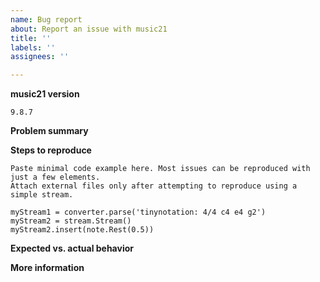 ```yaml
---
name: Bug report
about: Report an issue with music21
title: ''
labels: ''
assignees: ''

---
```

<!-- Please note that Michael Cuthbert, creator of music21, is taking a sabbatical from
     the project (after 17 years of continuous development, until at least January 2024. 
     The issues you raise here are unlikely to be addressed until then (unless you choose
     paid support options).  Please see the music21list Google group for mure information
     and assistance options.-->

<!-- Version of music21:  print(music21.__version__) -->
**music21 version**

`9.8.7`   <!-- replace with actual version -->


**Problem summary**
<!-- Briefly: what undesired thing happens when what action is taken? -->


**Steps to reproduce**

```
Paste minimal code example here. Most issues can be reproduced with just a few elements.
Attach external files only after attempting to reproduce using a simple stream.

myStream1 = converter.parse('tinynotation: 4/4 c4 e4 g2')
myStream2 = stream.Stream()
myStream2.insert(note.Rest(0.5))
```

**Expected vs. actual behavior**
<!-- Consider annotating the output produced by a function -->

**More information**
<!-- If relevant: OS, suggested fix, attempted workarounds -->

<!-- Note: only Mac and Windows are directly supported by music21 staff.  
     Bug reports that are specific to other OSes w/o a PR will be closed
     unless the reporter is willing to contribute a fix.
 -->
